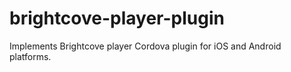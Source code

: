 # brightcove-player-plugin
Implements Brightcove player Cordova plugin for iOS and Android platforms.
